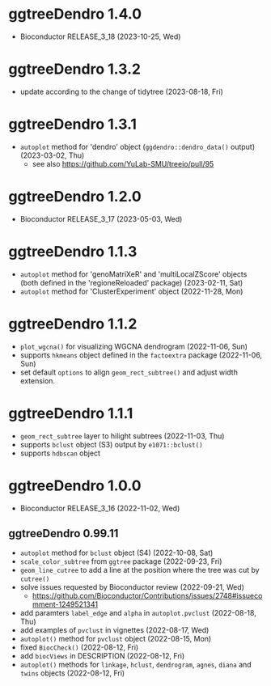 # ggtreeDendro 1.4.0

+ Bioconductor RELEASE_3_18 (2023-10-25, Wed)

# ggtreeDendro 1.3.2

+ update according to the change of tidytree (2023-08-18, Fri)

# ggtreeDendro 1.3.1

+ `autoplot` method for 'dendro' object (`ggdendro::dendro_data()` output) (2023-03-02, Thu)    
    - see also <https://github.com/YuLab-SMU/treeio/pull/95>

# ggtreeDendro 1.2.0

+ Bioconductor RELEASE_3_17 (2023-05-03, Wed)

# ggtreeDendro 1.1.3

+ `autoplot` method for 'genoMatriXeR' and 'multiLocalZScore' objects (both defined in the 'regioneReloaded' package) (2023-02-11, Sat)
+ `autoplot` method for 'ClusterExperiment' object (2022-11-28, Mon)

# ggtreeDendro 1.1.2

+ `plot_wgcna()` for visualizing WGCNA dendrogram (2022-11-06, Sun)
+ supports `hkmeans` object defined in the `factoextra` package (2022-11-06, Sun)
+ set default `options` to align `geom_rect_subtree()` and adjust width extension.

# ggtreeDendro 1.1.1

+ `geom_rect_subtree` layer to hilight subtrees (2022-11-03, Thu)
+ supports `bclust` object (S3) output by `e1071::bclust()` 
+ supports `hdbscan` object 

# ggtreeDendro 1.0.0

+ Bioconductor RELEASE_3_16 (2022-11-02, Wed)

## ggtreeDendro 0.99.11

+ `autoplot` method for `bclust` object (S4) (2022-10-08, Sat)
+ `scale_color_subtree` from `ggtree` package (2022-09-23, Fri)
+ `geom_line_cutree` to add a line at the position where the tree was cut by `cutree()` 
+ solve issues requested by Bioconductor review (2022-09-21, Wed)
    - <https://github.com/Bioconductor/Contributions/issues/2748#issuecomment-1249521341>
+ add paramters `label_edge` and `alpha` in `autoplot.pvclust` (2022-08-18, Thu)
+ add examples of `pvclust` in vignettes (2022-08-17, Wed)
+ `autoplot()` method for `pvclust` object (2022-08-15, Mon)
+ fixed `BiocCheck()` (2022-08-12, Fri)
+ add `biocViews` in DESCRIPTION (2022-08-12, Fri)
+ `autoplot()` methods for `linkage`, `hclust`, `dendrogram`, `agnes`, `diana` and `twins` objects (2022-08-12, Fri)
